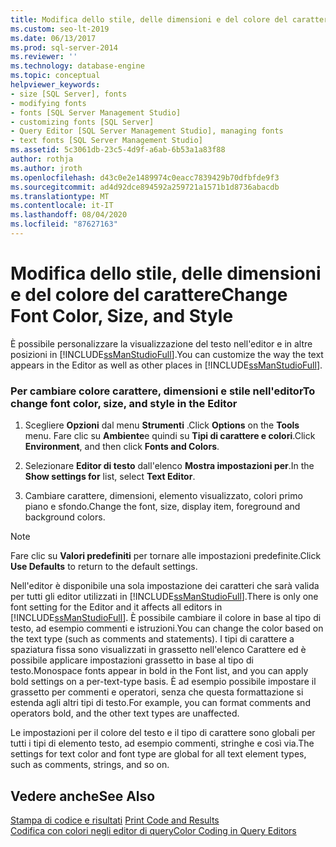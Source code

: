 ```yaml
---
title: Modifica dello stile, delle dimensioni e del colore del carattere
ms.custom: seo-lt-2019
ms.date: 06/13/2017
ms.prod: sql-server-2014
ms.reviewer: ''
ms.technology: database-engine
ms.topic: conceptual
helpviewer_keywords:
- size [SQL Server], fonts
- modifying fonts
- fonts [SQL Server Management Studio]
- customizing fonts [SQL Server]
- Query Editor [SQL Server Management Studio], managing fonts
- text fonts [SQL Server Management Studio]
ms.assetid: 5c3061db-23c5-4d9f-a6ab-6b53a1a83f88
author: rothja
ms.author: jroth
ms.openlocfilehash: d43c0e2e1489974c0eacc7839429b70dfbfde9f3
ms.sourcegitcommit: ad4d92dce894592a259721a1571b1d8736abacdb
ms.translationtype: MT
ms.contentlocale: it-IT
ms.lasthandoff: 08/04/2020
ms.locfileid: "87627163"
---
```

# <a name="change-font-color-size-and-style"></a><span data-ttu-id="6e7ba-102">Modifica dello stile, delle dimensioni e del colore del carattere</span><span class="sxs-lookup"><span data-stu-id="6e7ba-102">Change Font Color, Size, and Style</span></span>
  <span data-ttu-id="6e7ba-103">È possibile personalizzare la visualizzazione del testo nell'editor e in altre posizioni in [!INCLUDE[ssManStudioFull](../../includes/ssmanstudiofull-md.md)].</span><span class="sxs-lookup"><span data-stu-id="6e7ba-103">You can customize the way the text appears in the Editor as well as other places in [!INCLUDE[ssManStudioFull](../../includes/ssmanstudiofull-md.md)].</span></span>  
  
### <a name="to-change-font-color-size-and-style-in-the-editor"></a><span data-ttu-id="6e7ba-104">Per cambiare colore carattere, dimensioni e stile nell'editor</span><span class="sxs-lookup"><span data-stu-id="6e7ba-104">To change font color, size, and style in the Editor</span></span>  
  
1.  <span data-ttu-id="6e7ba-105">Scegliere **Opzioni** dal menu **Strumenti** .</span><span class="sxs-lookup"><span data-stu-id="6e7ba-105">Click **Options** on the **Tools** menu.</span></span> <span data-ttu-id="6e7ba-106">Fare clic su **Ambiente**e quindi su **Tipi di carattere e colori**.</span><span class="sxs-lookup"><span data-stu-id="6e7ba-106">Click **Environment**, and then click **Fonts and Colors**.</span></span>  
  
2.  <span data-ttu-id="6e7ba-107">Selezionare **Editor di testo** dall'elenco **Mostra impostazioni per**.</span><span class="sxs-lookup"><span data-stu-id="6e7ba-107">In the **Show settings for** list, select **Text Editor**.</span></span>  
  
3.  <span data-ttu-id="6e7ba-108">Cambiare carattere, dimensioni, elemento visualizzato, colori primo piano e sfondo.</span><span class="sxs-lookup"><span data-stu-id="6e7ba-108">Change the font, size, display item, foreground and background colors.</span></span>  
  
> [!NOTE]  
>  <span data-ttu-id="6e7ba-109">Fare clic su **Valori predefiniti** per tornare alle impostazioni predefinite.</span><span class="sxs-lookup"><span data-stu-id="6e7ba-109">Click **Use Defaults** to return to the default settings.</span></span>  
  
 <span data-ttu-id="6e7ba-110">Nell'editor è disponibile una sola impostazione dei caratteri che sarà valida per tutti gli editor utilizzati in [!INCLUDE[ssManStudioFull](../../includes/ssmanstudiofull-md.md)].</span><span class="sxs-lookup"><span data-stu-id="6e7ba-110">There is only one font setting for the Editor and it affects all editors in [!INCLUDE[ssManStudioFull](../../includes/ssmanstudiofull-md.md)].</span></span> <span data-ttu-id="6e7ba-111">È possibile cambiare il colore in base al tipo di testo, ad esempio commenti e istruzioni.</span><span class="sxs-lookup"><span data-stu-id="6e7ba-111">You can change the color based on the text type (such as comments and statements).</span></span> <span data-ttu-id="6e7ba-112">I tipi di carattere a spaziatura fissa sono visualizzati in grassetto nell'elenco Carattere ed è possibile applicare impostazioni grassetto in base al tipo di testo.</span><span class="sxs-lookup"><span data-stu-id="6e7ba-112">Monospace fonts appear in bold in the Font list, and you can apply bold settings on a per-text-type basis.</span></span> <span data-ttu-id="6e7ba-113">È ad esempio possibile impostare il grassetto per commenti e operatori, senza che questa formattazione si estenda agli altri tipi di testo.</span><span class="sxs-lookup"><span data-stu-id="6e7ba-113">For example, you can format comments and operators bold, and the other text types are unaffected.</span></span>  
  
 <span data-ttu-id="6e7ba-114">Le impostazioni per il colore del testo e il tipo di carattere sono globali per tutti i tipi di elemento testo, ad esempio commenti, stringhe e così via.</span><span class="sxs-lookup"><span data-stu-id="6e7ba-114">The settings for text color and font type are global for all text element types, such as comments, strings, and so on.</span></span>  
  
## <a name="see-also"></a><span data-ttu-id="6e7ba-115">Vedere anche</span><span class="sxs-lookup"><span data-stu-id="6e7ba-115">See Also</span></span>  
 <span data-ttu-id="6e7ba-116">[Stampa di codice e risultati](print-code-and-results.md) </span><span class="sxs-lookup"><span data-stu-id="6e7ba-116">[Print Code and Results](print-code-and-results.md) </span></span>  
 [<span data-ttu-id="6e7ba-117">Codifica con colori negli editor di query</span><span class="sxs-lookup"><span data-stu-id="6e7ba-117">Color Coding in Query Editors</span></span>](color-coding-in-query-editors.md)  
  
  
